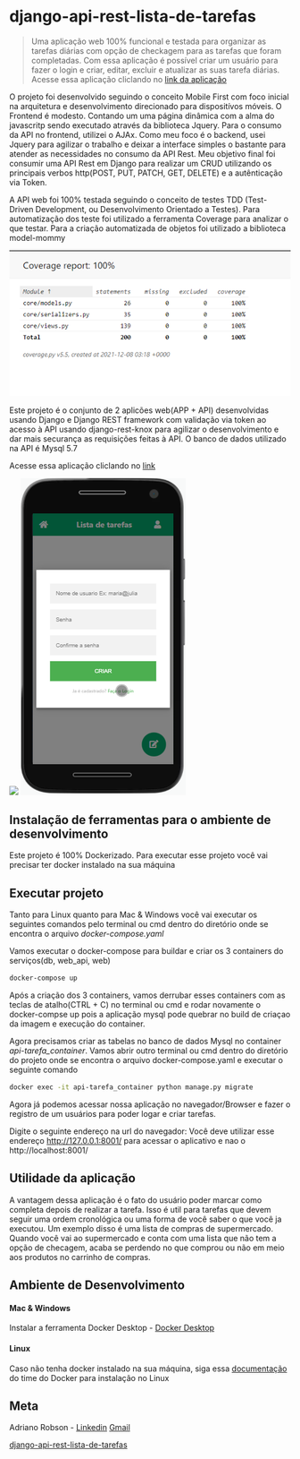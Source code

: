 
# django-api-rest-lista-de-tarefas
> Uma aplicação web 100% funcional e testada para organizar as tarefas diárias com opção de checkagem para as tarefas que foram completadas. 
Com essa aplicação é possível criar um usuário para fazer o login e criar, editar, excluir e atualizar as suas tarefa diárias.  Acesse essa aplicação cliclando no [link da aplicação](https://app-task-org.herokuapp.com/)

O projeto foi desenvolvido seguindo o conceito Mobile First com foco inicial na arquitetura e desenvolvimento direcionado para dispositívos móveis. O Frontend é modesto. Contando um uma página dinâmica com a alma do javascritp sendo executado através da biblioteca Jquery. Para o consumo da API no frontend, utilizei o AJAx. Como meu foco é o backend, usei Jquery para agilizar o trabalho e deixar a interface simples o bastante para atender as necessidades no consumo da API Rest. Meu objetivo final foi consumir uma API Rest em Django para realizar um CRUD utilizando os principais verbos http(POST, PUT, PATCH, GET, DELETE) e a autênticação via Token.

A API web foi 100% testada seguindo o conceito de testes TDD (Test-Driven Development, ou Desenvolvimento Orientado a Testes). Para automatização dos teste foi utilizado a ferramenta Coverage para analizar o que testar. Para a criação automatizada de objetos foi utilizado a biblioteca model-mommy

![](tdd-teste.png)


Este projeto é o conjunto de 2 aplicões web(APP + API) desenvolvidas usando Django e Django REST framework com validação via token ao acesso à API usando django-rest-knox para agilizar o desenvolvimento e dar mais securança as requisições feitas à API. O banco de dados utilizado na API é Mysql 5.7

 Acesse essa aplicação cliclando no [link](https://app-task-org.herokuapp.com/)

![](demo1.gif) ![](demo2.png)




## Instalação de ferramentas para o ambiente de desenvolvimento

Este projeto é 100% Dockerizado. Para executar esse projeto você vai precisar ter docker instalado na sua máquina


## Executar projeto

Tanto para Linux quanto para Mac & Windows você vai executar os seguintes comandos pelo terminal ou cmd dentro do diretório onde se encontra o arquivo _docker-compose.yaml_

Vamos executar o docker-compose para buildar e criar os 3 containers do serviços(db, web_api, web)

```sh
docker-compose up
```

Após a criação dos 3 containers, vamos derrubar esses containers com as teclas de atalho(CTRL + C) no terminal ou cmd e rodar novamente o docker-compse up pois a aplicação mysql pode quebrar no build de criaçao da imagem e execução do container.

Agora precisamos criar as tabelas no banco de dados Mysql no container _api-tarefa_container_. Vamos abrir outro terminal ou cmd dentro do diretório do projeto onde se encontra o arquivo docker-compose.yaml e executar o seguinte comando

```sh
docker exec -it api-tarefa_container python manage.py migrate
```

Agora já podemos acessar nossa aplicação no navegador/Browser e fazer o registro de um usuários para poder logar e criar tarefas. 

Digite o seguinte endereço na url do navegador:
Você deve utilizar esse endereço http://127.0.0.1:8001/ para acessar o aplicativo e nao o http://localhost:8001/



## Utilidade da aplicação

A vantagem dessa aplicação é o fato do usuário poder marcar como completa depois de realizar a tarefa. Isso é util para tarefas que devem seguir uma ordem cronológica ou uma forma de você saber o que você ja executou. Um exemplo disso é uma lista de compras de supermercado. Quando você vai ao supermercado e conta com uma lista que não tem a opção de checagem, acaba se perdendo no que comprou ou não em meio aos produtos no carrinho de compras.

## Ambiente de Desenvolvimento

#### Mac & Windows  
Instalar a ferramenta Docker Desktop - [Docker Desktop](https://www.docker.com/products/docker-desktop)  
 
 
#### Linux
Caso não tenha docker instalado na sua máquina, siga essa [documentação](https://docs.docker.com/engine/install/ubuntu/) do time do Docker para instalação no Linux
 


## Meta

Adriano Robson - [Linkedin](https://www.linkedin.com/in/adriano-robson/)  [Gmail](adriano08andrade@gmail.com)



 
[django-api-rest-lista-de-tarefas](https://github.com/AdrianoRobson/django-api-rest-lista-de-tarefas)
